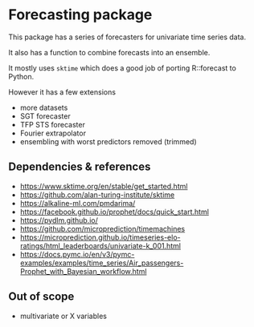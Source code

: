 
# Forecasting package

This package has a series of forecasters for univariate time series data. 

It also has a function to combine forecasts into an ensemble.

It mostly uses `sktime` which does a good job of porting R::forecast to Python.

However it has a few extensions

- more datasets
- SGT forecaster
- TFP STS forecaster
- Fourier extrapolator
- ensembling with worst predictors removed (trimmed)

## Dependencies & references

- https://www.sktime.org/en/stable/get_started.html
- https://github.com/alan-turing-institute/sktime
- https://alkaline-ml.com/pmdarima/
- https://facebook.github.io/prophet/docs/quick_start.html
- https://pydlm.github.io/
- https://github.com/microprediction/timemachines
- https://microprediction.github.io/timeseries-elo-ratings/html_leaderboards/univariate-k_001.html
- https://docs.pymc.io/en/v3/pymc-examples/examples/time_series/Air_passengers-Prophet_with_Bayesian_workflow.html

## Out of scope

- multivariate or X variables


